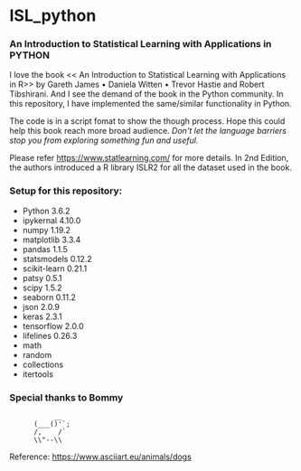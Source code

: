 # ISL_python
### An Introduction to Statistical Learning with Applications in PYTHON

I love the book << An Introduction to Statistical Learning with Applications in R>> by Gareth James • Daniela Witten • Trevor Hastie and Robert Tibshirani. And I see the demand of the book in the Python community. In this repository, I have implemented the same/similar functionality in Python. 

The code is in a script fomat to show the though process. Hope this could help this book reach more broad audience. *Don't let the language barriers stop you from exploring something fun and useful.*

Please refer https://www.statlearning.com/ for more details. In 2nd Edition, the authors introduced a R library ISLR2 for all the dataset used in the book. 

### Setup for this repository:
* Python 3.6.2
* ipykernal 4.10.0
* numpy 1.19.2
* matplotlib 3.3.4
* pandas 1.1.5
* statsmodels 0.12.2
* scikit-learn 0.21.1
* patsy 0.5.1
* scipy 1.5.2
* seaborn 0.11.2
* json 2.0.9
* keras 2.3.1
* tensorflow 2.0.0
* lifelines 0.26.3
* math 
* random 
* collections
* itertools


### Special thanks to Bommy

               __
          (___()'`;  
          /,    /`
          \\"--\\

Reference: https://www.asciiart.eu/animals/dogs
